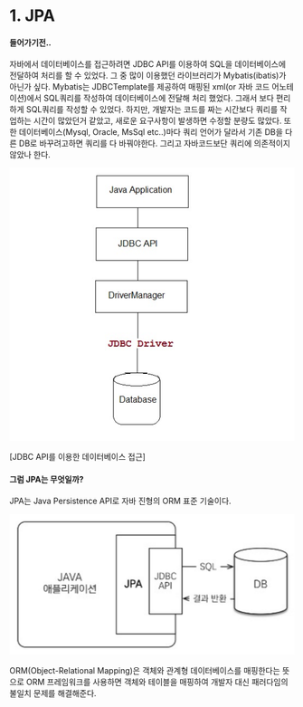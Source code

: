 # 1. JPA

#### 들어가기전.. 

자바에서 데이터베이스를 접근하려면 JDBC API를 이용하여 SQL을 데이터베이스에 전달하여 처리를 할 수 있었다. 그 중 많이 이용했던 라이브러리가 Mybatis(ibatis)가 아닌가 싶다.
Mybatis는 JDBCTemplate를 제공하여 매핑된 xml(or 자바 코드 어노테이션)에서 SQL쿼리를 작성하여 데이터베이스에 전달해 처리 했었다. 그래서 보다 편리하게 SQL쿼리를 작성할 수 있었다. 하지만, 개발자는 코드를 짜는 시간보다 쿼리를 작업하는 시간이 많았던거 같았고, 새로운 요구사항이 발생하면 수정할 분량도 많았다. 또한 데이터베이스(Mysql, Oracle, MsSql etc..)마다 쿼리 언어가 달라서 기존 DB을 다른 DB로 바꾸려고하면 쿼리를 다 바꿔야한다. 그리고 자바코드보단 쿼리에 의존적이지 않았나 한다.


![JDBC API를 이용한 데이터베이스 접근](./imgs/jdbc-architecture.jpg)


[JDBC API를 이용한 데이터베이스 접근]


#### 그럼 JPA는 무엇일까?

JPA는 Java Persistence API로 자바 진형의 ORM 표준 기술이다.

![JDBC API를 이용한 데이터베이스 접근](./imgs/jpa-jdbc.png)

ORM(Object-Relational Mapping)은 객체와 관계형 데이터베이스를 매핑한다는 뜻으로 ORM 프레임워크를 사용하면 객체와 테이블을 매핑하여 개발자 대신 패러다임의 불일치 문제를 해결해준다.